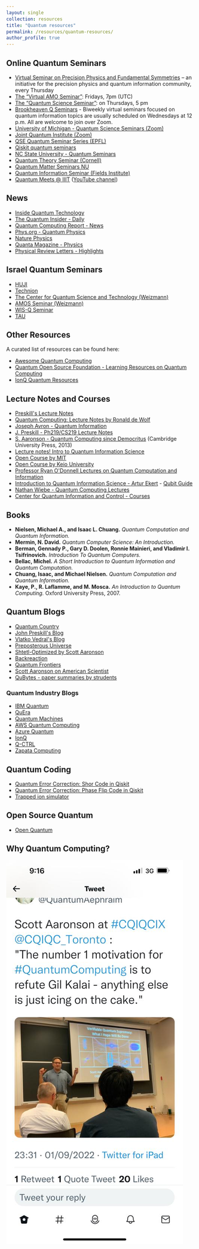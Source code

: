 ```yaml
---
layout: single
collection: resources
title: "Quantum resources"
permalink: /resources/quantum-resources/
author_profile: true
---
```


## Online Quantum Seminars

- [Virtual Seminar on Precision Physics and Fundamental Symmetries](https://indico.cern.ch/category/12183/) – an initiative for the precision physics and quantum information community, every Thursday
- [The “Virtual AMO Seminar”](https://www.amo-seminar.com): Fridays, 7pm (UTC)
- [The “Quantum Science Seminar”](http://quantumscienceseminar.com/): on Thursdays, 5 pm
- [Brookheaven Q Seminars](https://www.bnl.gov/compsci/quantum/qseminars.php) - Biweekly virtual seminars focused on quantum information topics are usually scheduled on Wednesdays at 12 p.m. All are welcome to join over Zoom.
- [University of Michigan - Quantum Science Seminars (Zoom)](https://ece.engin.umich.edu/events/all-seminars/quantum-science-seminar/)
- [Joint Quantum Institute (Zoom)](https://jqi.umd.edu/events)
- [QSE Quantum Seminar Series (EPFL)](https://www.epfl.ch/research/domains/quantum-center/center-for-quantum-science-and-engineering/events/qse-quantum-seminar-series/)
- [Qiskit quantum seminars](https://www.youtube.com/playlist?list=PLOFEBzvs-Vvr0uEoGFo08n4-WrM_8fft2)
- [NC State University - Quantum Seminars](https://quantum.ncsu.edu/quantum-seminars/)
- [Quantum Theory Seminar (Cornell)](https://quantumtheory.physics.cornell.edu/)
- [Quantum Matter Seminars NU](https://sites.google.com/view/quantum-matter-seminar/contact-us)
- [Quantum Information Seminar (Fields Institute)](http://www.fields.utoronto.ca/activities/seminars/quantum-information-seminar)
- [Quantum Meets @ IIIT](https://github.com/quantum-iiit/quantum-iiit.github.io/blob/main/content.md#quantum-meets--iiit) ([YouTube channel](https://www.youtube.com/@Quantum-Seminars/videos))

## News

- [Inside Quantum Technology](https://www.insidequantumtechnology.com/)
- [The Quantum Insider - Daily](https://thequantuminsider.com/category/daily/)
- [Quantum Computing Report - News](https://quantumcomputingreport.com/news/)
- [Phys.org - Quantum Physics](https://phys.org/physics-news/quantum-physics/)
- [Nature Physics](https://www.nature.com/nphys/)
- [Quanta Magazine - Physics](https://www.quantamagazine.org/physics/)
- [Physical Review Letters - Highlights](https://journals.aps.org/prl/highlights)

## Israel Quantum Seminars

- [HUJI](https://phys.huji.ac.il/calendar/upcoming/events/quantum-center-seminar)
- [Technion](https://quantum.technion.ac.il/events)
- [The Center for Quantum Science and Technology (Weizmann)](https://centers.weizmann.ac.il/quantum-science-technology/events)
- [AMOS Seminar (Weizmann)](https://www.weizmann.ac.il/AMOS/seminars)
- [WIS-Q Seminar](https://www.weizmann.ac.il/complex/arnon/wis-q-seminar)
- [TAU](https://quantum.tau.ac.il/seminar-quantum-computing-July-7-2021_1950)

## Other Resources

A curated list of resources can be found here:
- [Awesome Quantum Computing](https://github.com/desireevl/awesome-quantum-computing)
- [Quantum Open Source Foundation - Learning Resources on Quantum Computing](https://www.qosf.org/learn_quantum/)
- [IonQ Quantum Resources](https://ionq.com/resources)

## Lecture Notes and Courses

- [Preskill's Lecture Notes](http://theory.caltech.edu/~preskill/ph219/index.html#lecture)
- [Quantum Computing: Lecture Notes by Ronald de Wolf](https://arxiv.org/pdf/1907.09415)
- [Joseph Avron - Quantum Information](https://phsites.technion.ac.il/avron/wp-content/uploads/sites/3/2021/07/Quantum_information_116031.pdf)
- [J. Preskill - Ph219/CS219 Lecture Notes](http://theory.caltech.edu/~preskill/ph219/index.html#lecture)
- [S. Aaronson - Quantum Computing since Democritus](https://www.scottaaronson.com/democritus/) (Cambridge University Press, 2013)
- [Lecture notes! Intro to Quantum Information Science](https://scottaaronson.blog/?p=3943)
- [Open Course by MIT](https://ocw.mit.edu/courses/mas-865j-quantum-information-science-spring-2006/pages/lecture-notes/)
- [Open Course by Keio University](https://www.futurelearn.com/courses/intro-to-quantum-computing)
- [Professor Ryan O'Donnell Lectures on Quantum Computation and Information](https://www.youtube.com/@RyanODonnellTeaching/playlists)
- [Introduction to Quantum Information Science - Artur Ekert](https://www.arturekert.org/iqis) - [Qubit Guide](https://qubit.guide/index)
- [Nathan Wiebe - Quantum Computing Lectures](https://www.youtube.com/@nathanwiebe5305/videos)
- [Center for Quantum Information and Control - Courses](https://cquic.unm.edu/courses/index.html)

## Books

- **Nielsen, Michael A., and Isaac L. Chuang.** *Quantum Computation and Quantum Information.*
- **Mermin, N. David.** *Quantum Computer Science: An Introduction.*
- **Berman, Gennady P., Gary D. Doolen, Ronnie Mainieri, and Vladimir I. Tsifrinovich.** *Introduction To Quantum Computers.*
- **Bellac, Michel.** *A Short Introduction to Quantum Information and Quantum Computation.*
- **Chuang, Isaac, and Michael Nielsen.** *Quantum Computation and Quantum Information.*
- **Kaye, P., R. Laflamme, and M. Mosca.** *An Introduction to Quantum Computing.* Oxford University Press, 2007.

## Quantum Blogs

- [Quantum Country](https://quantum.country/)
- [John Preskill's Blog](https://quantumfrontiers.com/author/preskill/)
- [Vlatko Vedral's Blog](https://www.vlatkovedral.com/blog/)
- [Preposterous Universe](https://www.preposterousuniverse.com/blog/)
- [Shtetl-Optimized by Scott Aaronson](https://scottaaronson.blog/)
- [Backreaction](https://backreaction.blogspot.com/)
- [Quantum Frontiers](https://quantumfrontiers.com/)
- [Scott Aaronson on American Scientist](https://www.americanscientist.org/author/scott_aaronson)
- [QuBytes - paper summaries by strudents](https://qubytes.org/)

### Quantum Industry Blogs

- [IBM Quantum](https://www.ibm.com/quantum/blog)
- [QuEra](https://www.quera.com/blog)
- [Quantum Machines](https://www.quantum-machines.co/blog/)
- [AWS Quantum Computing](https://aws.amazon.com/blogs/quantum-computing/)
- [Azure Quantum](https://azure.microsoft.com/en-us/blog/quantum/)
- [IonQ](https://ionq.com/blog)
- [Q-CTRL](https://q-ctrl.com/blog)
- [Zapata Computing](https://zapata.ai/blog/)

## Quantum Coding

- [Quantum Error Correction: Shor Code in Qiskit](https://quantumcomputinguk.org/tutorials/quantum-error-correction-shor-code-in-qiskit)
- [Quantum Error Correction: Phase Flip Code in Qiskit](https://quantumcomputinguk.org/tutorials/quantum-error-correction-phase-flip-code-in-qiskit)
- [Trapped ion simulator](https://www.ionsim.org/)

## Open Source Quantum
- [Open Quantum](https://docs.open-quantum.org/)

## Why Quantum Computing?
<img src="../images/whyqc_aaronson.jpg" alt="Why Quantum Computing" style="float: left; margin-right: 10px;">